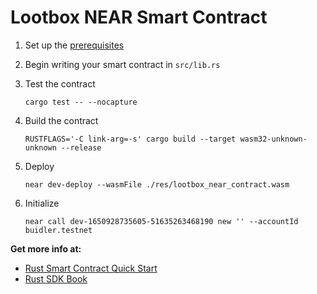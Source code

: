 # Lootbox NEAR Smart Contract

1. Set up the [prerequisites](https://github.com/near/near-sdk-rs#pre-requisites)
2. Begin writing your smart contract in `src/lib.rs`
3. Test the contract 

    `cargo test -- --nocapture`

4. Build the contract

    `RUSTFLAGS='-C link-arg=-s' cargo build --target wasm32-unknown-unknown --release`

5. Deploy

    `near dev-deploy --wasmFile ./res/lootbox_near_contract.wasm`

6. Initialize

    `near call dev-1650928735605-51635263468190 new '' --accountId buidler.testnet`

**Get more info at:**

* [Rust Smart Contract Quick Start](https://docs.near.org/docs/develop/contracts/rust/intro)
* [Rust SDK Book](https://www.near-sdk.io/)
